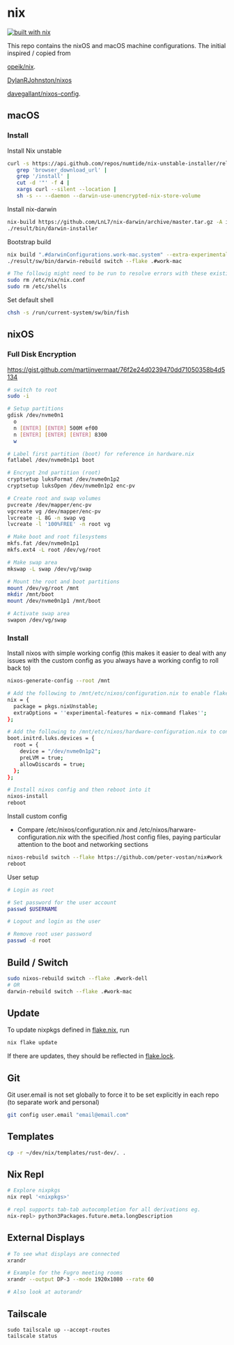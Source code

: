 # nix

[![built with nix](https://builtwithnix.org/badge.svg)](https://builtwithnix.org)

This repo contains the nixOS and macOS machine configurations.
The initial inspired / copied from

[opeik/nix](https://github.com/opeik/nix).

[DylanRJohnston/nixos](https://github.com/DylanRJohnston/nixos)

[davegallant/nixos-config](https://github.com/davegallant/nix-config).

## macOS

### Install

Install Nix unstable
```sh
curl -s https://api.github.com/repos/numtide/nix-unstable-installer/releases/latest |
   grep 'browser_download_url' |
   grep '/install' |
   cut -d '"' -f 4 |
   xargs curl --silent --location |
   sh -s -- --daemon --darwin-use-unencrypted-nix-store-volume
```

Install nix-darwin
```sh
nix-build https://github.com/LnL7/nix-darwin/archive/master.tar.gz -A installer && \
./result/bin/darwin-installer
```

Bootstrap build
```sh
nix build ".#darwinConfigurations.work-mac.system" --extra-experimental-features nix-command --extra-experimental-features flakes
./result/sw/bin/darwin-rebuild switch --flake .#work-mac

# The followig might need to be run to resolve errors with these existing files
sudo rm /etc/nix/nix.conf
sudo rm /etc/shells
```

Set default shell
```sh
chsh -s /run/current-system/sw/bin/fish
```

## nixOS

### Full Disk Encryption

https://gist.github.com/martijnvermaat/76f2e24d0239470dd71050358b4d5134

```sh
# switch to root
sudo -i

# Setup partitions
gdisk /dev/nvme0n1
  o
  n [ENTER] [ENTER] 500M ef00
  n [ENTER] [ENTER] [ENTER] 8300
  w

# Label first partition (boot) for reference in hardware.nix
fatlabel /dev/nvme0n1p1 boot

# Encrypt 2nd partition (root)
cryptsetup luksFormat /dev/nvme0n1p2
cryptsetup luksOpen /dev/nvme0n1p2 enc-pv

# Create root and swap volumes
pvcreate /dev/mapper/enc-pv
vgcreate vg /dev/mapper/enc-pv
lvcreate -L 8G -n swap vg
lvcreate -l '100%FREE' -n root vg

# Make boot and root filesystems
mkfs.fat /dev/nvme0n1p1
mkfs.ext4 -L root /dev/vg/root

# Make swap area
mkswap -L swap /dev/vg/swap

# Mount the root and boot partitions
mount /dev/vg/root /mnt
mkdir /mnt/boot
mount /dev/nvme0n1p1 /mnt/boot

# Activate swap area
swapon /dev/vg/swap
```

### Install

Install nixos with simple working config (this makes it easier to deal with any issues with the custom config as you always have a working config to roll back to)
```sh
nixos-generate-config --root /mnt

# Add the following to /mnt/etc/nixos/configuration.nix to enable flakes
nix = {
  package = pkgs.nixUnstable;
  extraOptions = ''experimental-features = nix-command flakes'';
};

# Add the following to /mnt/etc/nixos/hardware-configuration.nix to configure the encrypted root drive
boot.initrd.luks.devices = {
  root = {
    device = "/dev/nvme0n1p2";
    preLVM = true;
    allowDiscards = true;
  };
};

# Install nixos config and then reboot into it
nixos-install
reboot
```

Install custom config
 - Compare /etc/nixos/configuration.nix and /etc/nixos/harware-configuration.nix with the specified /host config files, paying particular attention to the boot and networking sections
```sh
nixos-rebuild switch --flake https://github.com/peter-vostan/nix#work
reboot
```

User setup
```sh
# Login as root

# Set password for the user account
passwd $USERNAME

# Logout and login as the user

# Remove root user password
passwd -d root
```

## Build / Switch

```sh
sudo nixos-rebuild switch --flake .#work-dell
# OR
darwin-rebuild switch --flake .#work-mac
```

## Update

To update nixpkgs defined in [flake.nix](./flake.nix), run

```sh
nix flake update
```

If there are updates, they should be reflected in [flake.lock](./flake.lock).

## Git

Git user.email is not set globally to force it to be set explicitly in each repo (to separate work and personal)

```sh
git config user.email "email@email.com"
```

## Templates

```sh
cp -r ~/dev/nix/templates/rust-dev/. .
```

## Nix Repl

```sh
# Explore nixpkgs
nix repl '<nixpkgs>'

# repl supports tab-tab autocompletion for all derivations eg.
nix-repl> python3Packages.future.meta.longDescription
```

## External Displays

```sh
# To see what displays are connected
xrandr 

# Example for the Fugro meeting rooms
xrandr --output DP-3 --mode 1920x1080 --rate 60

# Also look at autorandr
```

## Tailscale

```
sudo tailscale up --accept-routes
tailscale status
```